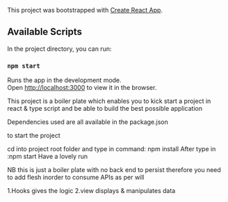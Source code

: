 This project was bootstrapped with [Create React App](https://github.com/facebook/create-react-app).

## Available Scripts

In the project directory, you can run:

### `npm start`

Runs the app in the development mode.<br />
Open [http://localhost:3000](http://localhost:3000) to view it in the browser.

This project is a boiler plate which enables you to kick start a project in react & type script and be able to build the best possible application

Dependencies used are all available in the package.json

to start the project

cd into project root folder and type in command: npm install
After type in :npm start
Have a lovely run

NB this is just a boiler plate with no back end to persist therefore you need to add flesh inorder to consume APIs as per will


1.Hooks gives the logic
2.view displays & manipulates data
